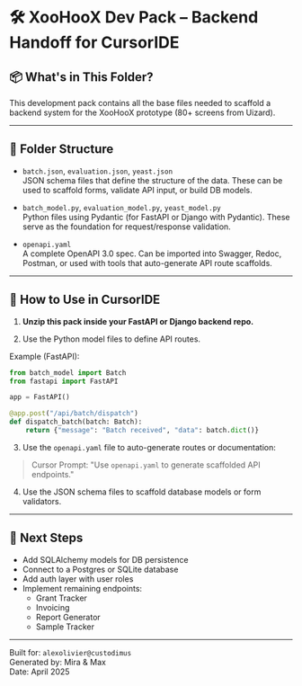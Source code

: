 # 🛠 XooHooX Dev Pack – Backend Handoff for CursorIDE

## 📦 What's in This Folder?

This development pack contains all the base files needed to scaffold a backend system for the XooHooX prototype (80+ screens from Uizard).

---

## 📁 Folder Structure

- `batch.json`, `evaluation.json`, `yeast.json`  
  JSON schema files that define the structure of the data. These can be used to scaffold forms, validate API input, or build DB models.

- `batch_model.py`, `evaluation_model.py`, `yeast_model.py`  
  Python files using Pydantic (for FastAPI or Django with Pydantic). These serve as the foundation for request/response validation.

- `openapi.yaml`  
  A complete OpenAPI 3.0 spec. Can be imported into Swagger, Redoc, Postman, or used with tools that auto-generate API route scaffolds.

---

## 🔧 How to Use in CursorIDE

1. **Unzip this pack inside your FastAPI or Django backend repo.**

2. Use the Python model files to define API routes.

Example (FastAPI):

```python
from batch_model import Batch
from fastapi import FastAPI

app = FastAPI()

@app.post("/api/batch/dispatch")
def dispatch_batch(batch: Batch):
    return {"message": "Batch received", "data": batch.dict()}
```

3. Use the `openapi.yaml` file to auto-generate routes or documentation:

> Cursor Prompt:
> "Use `openapi.yaml` to generate scaffolded API endpoints."

4. Use the JSON schema files to scaffold database models or form validators.

---

## 🧪 Next Steps

- Add SQLAlchemy models for DB persistence
- Connect to a Postgres or SQLite database
- Add auth layer with user roles
- Implement remaining endpoints:
  - Grant Tracker
  - Invoicing
  - Report Generator
  - Sample Tracker

---

Built for: `alexolivier@custodimus`  
Generated by: Mira & Max  
Date: April 2025
